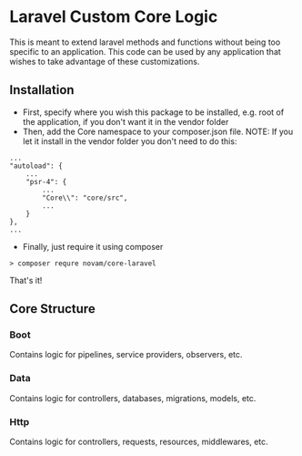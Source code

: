# Laravel Custom Core Logic

This is meant to extend laravel methods and functions without being too specific to an application.
This code can be used by any application that wishes to take advantage of these customizations.

## Installation
* First, specify where you wish this package to be installed, e.g. root of the application, if you don't want it in the vendor folder
* Then, add the Core namespace to your composer.json file. NOTE: If you let it install in the vendor folder you don't need to do this:
```
...
"autoload": {
    ...
    "psr-4": {
        ...
        "Core\\": "core/src",
        ...
    }
},
...
```

* Finally, just require it using composer
```shell script
> composer requre novam/core-laravel
```

That's it!

## Core Structure
### Boot
Contains logic for pipelines, service providers, observers, etc.

### Data
Contains logic for controllers, databases, migrations, models, etc.

### Http
Contains logic for controllers, requests, resources, middlewares, etc.
